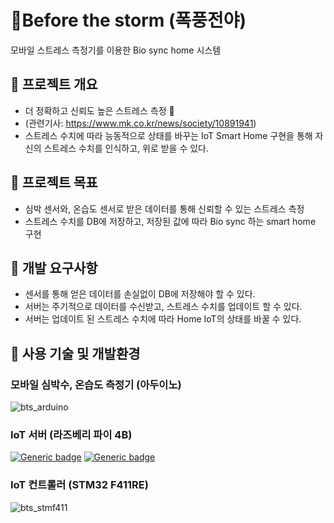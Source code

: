 # 🚨Before the storm (폭풍전야)
모바일 스트레스 측정기를 이용한 Bio sync home 시스템

## 📌 프로젝트 개요
- 더 정확하고 신뢰도 높은 스트레스 측정   🚨
- (관련기사: https://www.mk.co.kr/news/society/10891941)
- 스트레스 수치에 따라 능동적으로 상태를 바꾸는 IoT Smart Home 구현을 통해 자신의 스트레스 수치를 인식하고, 위로 받을 수 있다.
  
## 📌 프로젝트 목표
- 심박 센서와, 온습도 센서로 받은 데이터를 통해 신뢰할 수 있는 스트레스 측정
- 스트레스 수치를 DB에 저장하고, 저장된 값에 따라 Bio sync 하는 smart home 구현 

## 📌 개발 요구사항
- 센서를 통해 얻은 데이터를 손실없이 DB에 저장해야 할 수 있다.
- 서버는 주기적으로 데이터를 수신받고, 스트레스 수치를 업데이트 할 수 있다.
- 서버는 업데이트 된 스트레스 수치에 따라 Home IoT의 상태를 바꿀 수 있다.

## 📌 사용 기술 및 개발환경
### 모바일 심박수, 온습도 측정기 (아두이노)
![bts_arduino](https://github.com/user-attachments/assets/d7ad8aac-84a6-43c1-aa8c-3bf327f37cc0)

### IoT 서버 (라즈베리 파이 4B)
[![Generic badge](https://img.shields.io/badge/Raspbian-Bookworm-red.svg)](https://shields.io/)
[![Generic badge](https://img.shields.io/badge/MariaDB-15.1-green.svg)](https://shields.io/)

### IoT 컨트롤러 (STM32 F411RE)
![bts_stmf411](https://github.com/user-attachments/assets/939b8757-04b6-4121-8f39-463907ad4b75)
